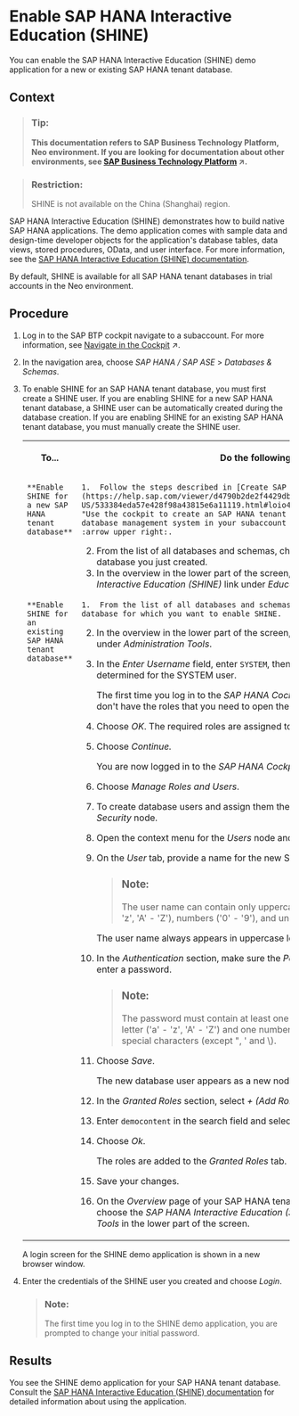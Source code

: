<!-- loio396c2d7a319747caac332a38f76cfc76 -->

# Enable SAP HANA Interactive Education \(SHINE\)

You can enable the SAP HANA Interactive Education \(SHINE\) demo application for a new or existing SAP HANA tenant database.



## Context

> ### Tip:  
> **This documentation refers to SAP Business Technology Platform, Neo environment. If you are looking for documentation about other environments, see [SAP Business Technology Platform](https://help.sap.com/viewer/65de2977205c403bbc107264b8eccf4b/Cloud/en-US/6a2c1ab5a31b4ed9a2ce17a5329e1dd8.html "SAP Business Technology Platform (SAP BTP) is an integrated offering comprised of four technology portfolios: database and data management, application development and integration, analytics, and intelligent technologies. The platform offers users the ability to turn data into business value, compose end-to-end business processes, and build and extend SAP applications quickly.") :arrow_upper_right:.**

> ### Restriction:  
> SHINE is not available on the China \(Shanghai\) region.

SAP HANA Interactive Education \(SHINE\) demonstrates how to build native SAP HANA applications. The demo application comes with sample data and design-time developer objects for the application's database tables, data views, stored procedures, OData, and user interface. For more information, see the [SAP HANA Interactive Education \(SHINE\) documentation](http://help.sap.com/hana/SAP_HANA_Interactive_Education_SHINE_en.pdf).

By default, SHINE is available for all SAP HANA tenant databases in trial accounts in the Neo environment.



## Procedure

1.  Log in to the SAP BTP cockpit navigate to a subaccount. For more information, see [Navigate in the Cockpit](https://help.sap.com/viewer/65de2977205c403bbc107264b8eccf4b/Cloud/en-US/0874895f1f78459f9517da55a11ffebd.html "Learn how to navigate to your global accounts and subaccounts in the SAP BTP cockpit.") :arrow_upper_right:.

2.  In the navigation area, choose *SAP HANA / SAP ASE* \> *Databases & Schemas*.

3.  To enable SHINE for an SAP HANA tenant database, you must first create a SHINE user. If you are enabling SHINE for a new SAP HANA tenant database, a SHINE user can be automatically created during the database creation. If you are enabling SHINE for an existing SAP HANA tenant database, you must manually create the SHINE user.


    <table>
    <tr>
    <th valign="top">

    To...


    
    </th>
    <th valign="top">

    Do the following:


    
    </th>
    </tr>
    <tr>
    <td valign="top">
    
        **Enable SHINE for a new SAP HANA tenant database**


    
    </td>
    <td valign="top">
    
        1.  Follow the steps described in [Create SAP HANA Tenant Databases](https://help.sap.com/viewer/d4790b2de2f4429db6f3dff54e4d7b3a/Cloud/en-US/533384eda57e428f98a43815e6a11119.html#loio46af2934d19343ca8250ce288d27ea41 "Use the cockpit to create an SAP HANA tenant database on an SAP HANA database management system in your subaccount in the Neo environment.") :arrow_upper_right:.
    2.  From the list of all databases and schemas, choose the SAP HANA tenant database you just created.
    3.  In the overview in the lower part of the screen, choose the *SAP HANA Interactive Education \(SHINE\)* link under *Education Tools*.


    
    </td>
    </tr>
    <tr>
    <td valign="top">
    
        **Enable SHINE for an existing SAP HANA tenant database**


    
    </td>
    <td valign="top">
    
        1.  From the list of all databases and schemas, choose the SAP HANA tenant database for which you want to enable SHINE.
    2.  In the overview in the lower part of the screen, open the *SAP HANA Cockpit* link under *Administration Tools*.
    3.  In the *Enter Username* field, enter `SYSTEM`, then enter the password you determined for the SYSTEM user.

        The first time you log in to the *SAP HANA Cockpit*, you are informed that you don't have the roles that you need to open the SAP BTP cockpit.

    4.  Choose *OK*. The required roles are assigned to you automatically.
    5.  Choose *Continue.*

        You are now logged in to the *SAP HANA Cockpit*.

    6.  Choose *Manage Roles and Users*.
    7.  To create database users and assign them the required roles, expand the *Security* node.
    8.  Open the context menu for the *Users* node and choose *New User*.
    9.  On the *User* tab, provide a name for the new SHINE user.

        > ### Note:  
        > The user name can contain only uppercase and lowercase letters \('a' - 'z', 'A' - 'Z'\), numbers \('0' - '9'\), and underscores \('\_'\).

        The user name always appears in uppercase letters.

    10. In the *Authentication* section, make sure the *Password* option is selected and enter a password.

        > ### Note:  
        > The password must contain at least one uppercase and one lowercase letter \('a' - 'z', 'A' - 'Z'\) and one number \('0' - '9'\). It can also contain special characters \(except ", ' and \\\).

    11. Choose *Save*.

        The new database user appears as a new node under the *Users* node.

    12. In the *Granted Roles* section, select *\+ \(Add Role\)*.
    13. Enter `democontent` in the search field and select all roles in the result list.
    14. Choose *Ok*.

        The roles are added to the *Granted Roles* tab.

    15. Save your changes.
    16. On the *Overview* page of your SAP HANA tenant database in the *cockpit*, choose the *SAP HANA Interactive Education \(SHINE\)* link under *Education Tools* in the lower part of the screen.


    
    </td>
    </tr>
    </table>
    
    A login screen for the SHINE demo application is shown in a new browser window.

4.  Enter the credentials of the SHINE user you created and choose *Login*.

    > ### Note:  
    > The first time you log in to the SHINE demo application, you are prompted to change your initial password.




## Results

You see the SHINE demo application for your SAP HANA tenant database. Consult the [SAP HANA Interactive Education \(SHINE\) documentation](http://help.sap.com/hana/SAP_HANA_Interactive_Education_SHINE_en.pdf) for detailed information about using the application.

